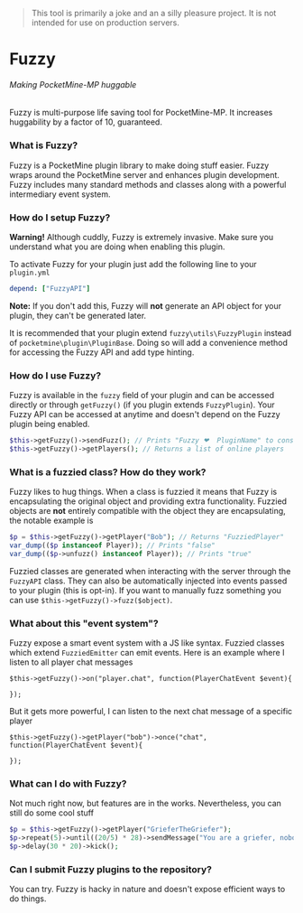 > This tool is primarily a joke and an a silly pleasure project. It is not intended for use on production servers.

Fuzzy
=====
###### Making PocketMine-MP huggable

Fuzzy is multi-purpose life saving tool for PocketMine-MP. It increases huggability by a factor of 10, guaranteed. 

### What is Fuzzy?
Fuzzy is a PocketMine plugin library to make doing stuff easier. Fuzzy wraps around the PocketMine server and enhances plugin development. Fuzzy includes many standard methods and classes along with a powerful intermediary event system.

### How do I setup Fuzzy?
**Warning!** Although cuddly, Fuzzy is extremely invasive. Make sure you understand what you are doing when enabling this plugin.

To activate Fuzzy for your plugin just add the following line to your `plugin.yml`
```yaml
depend: ["FuzzyAPI"]
```
**Note:** If you don't add this, Fuzzy will **not** generate an API object for your plugin, they can't be generated later.

It is recommended that your plugin extend `fuzzy\utils\FuzzyPlugin` instead of `pocketmine\plugin\PluginBase`. Doing so will add a convenience method for accessing the Fuzzy API and add type hinting.

### How do I use Fuzzy?
Fuzzy is available in the `fuzzy` field of your plugin  and can be accessed directly or through `getFuzzy()` (if you plugin extends `FuzzyPlugin`). Your Fuzzy API can be accessed at anytime and doesn't depend on the Fuzzy plugin being enabled.

```php
$this->getFuzzy()->sendFuzz(); // Prints "Fuzzy ❤  PluginName" to console
$this->getFuzzy()->getPlayers(); // Returns a list of online players
```

### What is a fuzzied class? How do they work?
Fuzzy likes to hug things. When a class is fuzzied it means that Fuzzy is encapsulating the original object and providing extra functionality. Fuzzied objects are **not** entirely compatible with the object they are encapsulating, the notable example is

```php
$p = $this->getFuzzy()->getPlayer("Bob"); // Returns "FuzziedPlayer"
var_dump(($p instanceof Player)); // Prints "false"
var_dump(($p->unfuzz() instanceof Player)); // Prints "true" 
```

Fuzzied classes are generated when interacting with the server through the `FuzzyAPI` class. They can also be automatically injected into events passed to your plugin (this is opt-in). If you want to manually fuzz something you can use `$this->getFuzzy()->fuzz($object)`.

### What about this "event system"?
Fuzzy expose a smart event system with a JS like syntax. Fuzzied classes which extend `FuzziedEmitter` can emit events. Here is an example where I listen to all player chat messages
```
$this->getFuzzy()->on("player.chat", function(PlayerChatEvent $event){

});
```
But it gets more powerful, I can listen to the next chat message of a specific player
```
$this->getFuzzy()->getPlayer("bob")->once("chat", function(PlayerChatEvent $event){
    
});
```
### What can I do with Fuzzy?
Not much right now, but features are in the works. Nevertheless, you can still do some cool stuff

```php
$p = $this->getFuzzy()->getPlayer("GrieferTheGriefer");
$p->repeat(5)->until((20/5) * 28)->sendMessage("You are a griefer, nobody likes you, we will kick you soon.");
$p->delay(30 * 20)->kick();
```
### Can I submit Fuzzy plugins to the repository?
You can try. Fuzzy is hacky in nature and doesn't expose efficient ways to do things. 

